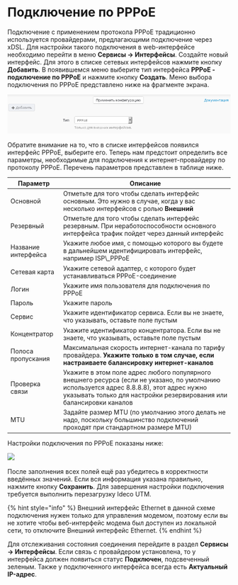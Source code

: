 # Подключение по PPPoE

Подключение с применением протокола PPPoE традиционно используется провайдерами, предлагающими подключение через xDSL. Для настройки такого подключения в web-интерфейсе необходимо перейти в меню **Сервисы -> Интерфейсы**. Создайте новый интерфейс. Для этого в списке сетевых интерфейсов нажмите кнопку **Добавить**. В появившемся меню выберите тип интерфейса **PPPoE - подключение по PPPoE** и нажмите кнопку **Создать**. Меню выбора подключения по PPPoE представлено ниже на фрагменте экрана.

![](../.gitbook/assets/6586881.png)

Обратите внимание на то, что в списке интерфейсов появился интерфейс PPPoE, выберите его. Теперь нам предстоит определить все параметры, необходимые для подключения к интернет-провайдеру по протоколу PPPoE. Перечень параметров представлен в таблице ниже.

| Параметр            | Описание                                                                                                                                                                                                          |
| ------------------- | ----------------------------------------------------------------------------------------------------------------------------------------------------------------------------------------------------------------- |
| Основной            | Отметьте для того чтобы сделать интерфейс основным. Это нужно в случае, когда у вас несколько интерфейсов с ролью **Внешний**                                                                                     |
| Резервный           | Отметьте для того чтобы сделать интерфейс резервным. При неработоспособности основного интерфейса трафик пойдет через данный интерфейс                                                                            |
| Название интерфейса | Укажите любое имя, с помощью которого вы будете в дальнейшем идентифицировать интерфейс, например ISP\\\_PPPoE                                                                                                    |
| Сетевая карта       | Укажите сетевой адаптер, с которого будет устанавливаться PPPoE-соединение                                                                                                                                        |
| Логин               | Укажите имя пользователя для подключения по PPPoE                                                                                                                                                                 |
| Пароль              | Укажите пароль                                                                                                                                                                                                    |
| Сервис              | Укажите идентификатор сервиса. Если вы не знаете, что указывать, оставьте поле пустым                                                                                                                             |
| Концентратор        | Укажите идентификатор концентратора. Если вы не знаете, что указывать, оставьте поле пустым                                                                                                                       |
| Полоса пропускания  | Максимальная скорость интернет-канала по тарифу провайдера. **Укажите только в том случае, если настраиваете балансировку интернет-каналов**                                                                      |
| Проверка связи      | Укажите в этом поле адрес любого популярного внешнего ресурса (если не указано, по умолчанию используется адрес 8.8.8.8), этот адрес нужно указывать только для настройки резервирования или балансировки каналов |
| MTU                 | Задайте размер MTU (по умолчанию этого делать не надо, поскольку большинство подключений проходят при стандартном размере MTU)                                                                                    |

Настройки подключения по PPPoE показаны ниже:

![](../.gitbook/assets/pppoe\(7-9\).JPG)

После заполнения всех полей ещё раз убедитесь в корректности введённых значений. Если вся информация указана правильно, нажмите кнопку **Сохранить**. Для завершения настройки подключения требуется выполнить перезагрузку Ideco UTM.

{% hint style="info" %}
Внешний интерфейс Ethernet в данной схеме подключения нужен только для управления модемом, поэтому если вы не хотите чтобы веб-интерфейс модема был доступен из локальной сети, то отключите Внешний интерфейс Ethernet.
{% endhint %}

Для отслеживания состояния соединения перейдите в раздел **Сервисы -> Интерфейсы**. Если связь с провайдером установлена, то у интерфейса должен появиться статус **Подключен**, подсвеченный зеленым. Также у подключенного интерфейса всегда есть **Актуальный IP-адрес**.

